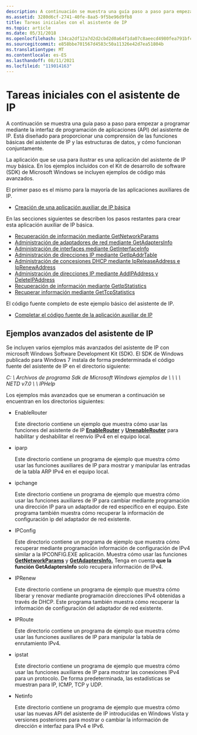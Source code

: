 ```yaml
---
description: A continuación se muestra una guía paso a paso para empezar a programar mediante la interfaz de programación de aplicaciones (API) del asistente de IP. Está diseñado para proporcionar una comprensión de las funciones básicas del asistente de IP y las estructuras de datos, y cómo funcionan conjuntamente.
ms.assetid: 3280d6cf-2741-40fe-8aa5-9f5be96d9fb8
title: Tareas iniciales con el asistente de IP
ms.topic: article
ms.date: 05/31/2018
ms.openlocfilehash: 134ca2df12a7d2d2cbd2d0a64f1da07c8aeecd4980fea791bfc19ca018cd87be
ms.sourcegitcommit: e858bbe701567d4583c50a11326e42d7ea51804b
ms.translationtype: MT
ms.contentlocale: es-ES
ms.lasthandoff: 08/11/2021
ms.locfileid: "119014163"
---
```

# <a name="getting-started-with-ip-helper"></a>Tareas iniciales con el asistente de IP

A continuación se muestra una guía paso a paso para empezar a programar mediante la interfaz de programación de aplicaciones (API) del asistente de IP. Está diseñado para proporcionar una comprensión de las funciones básicas del asistente de IP y las estructuras de datos, y cómo funcionan conjuntamente.

La aplicación que se usa para ilustrar es una aplicación del asistente de IP muy básica. En los ejemplos incluidos con el Kit de desarrollo de software (SDK) de Microsoft Windows se incluyen ejemplos de código más avanzados.

El primer paso es el mismo para la mayoría de las aplicaciones auxiliares de IP.

-   [Creación de una aplicación auxiliar de IP básica](creating-a-basic-ip-helper-application.md)

En las secciones siguientes se describen los pasos restantes para crear esta aplicación auxiliar de IP básica.

-   [Recuperación de información mediante GetNetworkParams](retrieving-information-using-getnetworkparams.md)
-   [Administración de adaptadores de red mediante GetAdaptersInfo](managing-network-adapters-using-getadaptersinfo.md)
-   [Administración de interfaces mediante GetInterfaceInfo](managing-interfaces-using-getinterfaceinfo.md)
-   [Administración de direcciones IP mediante GetIpAddrTable](managing-ip-addresses-using-getipaddrtable.md)
-   [Administración de concesiones DHCP mediante IpReleaseAddress e IpRenewAddress](managing-dhcp-leases-using-ipreleaseaddress-and-iprenewaddress.md)
-   [Administración de direcciones IP mediante AddIPAddress y DeleteIPAddress](managing-ip-addresses-using-addipaddress-and-deleteipaddress.md)
-   [Recuperación de información mediante GetIpStatistics](retrieving-information-using-getipstatistics.md)
-   [Recuperar información mediante GetTcpStatistics](retrieving-information-using-gettcpstatistics.md)

El código fuente completo de este ejemplo básico del asistente de IP.

-   [Completar el código fuente de la aplicación auxiliar de IP](complete-ip-helper-application-source-code.md)

## <a name="advanced-ip-helper-samples"></a>Ejemplos avanzados del asistente de IP

Se incluyen varios ejemplos más avanzados del asistente de IP con microsoft Windows Software Development Kit (SDK). El SDK de Windows publicado para Windows 7 instala de forma predeterminada el código fuente del asistente de IP en el directorio siguiente:

*C: \\ Archivos de programa Sdk de Microsoft Windows ejemplos de \\ \\ \\ \\ NETD v7.0 \\ \\ IPHelp*

Los ejemplos más avanzados que se enumeran a continuación se encuentran en los directorios siguientes:

-   EnableRouter

    Este directorio contiene un ejemplo que muestra cómo usar las funciones del asistente de IP [**EnableRouter**](/windows/desktop/api/Iphlpapi/nf-iphlpapi-enablerouter) y [**UnenableRouter**](/windows/desktop/api/Iphlpapi/nf-iphlpapi-unenablerouter) para habilitar y deshabilitar el reenvío IPv4 en el equipo local.

-   iparp

    Este directorio contiene un programa de ejemplo que muestra cómo usar las funciones auxiliares de IP para mostrar y manipular las entradas de la tabla ARP IPv4 en el equipo local.

-   ipchange

    Este directorio contiene un programa de ejemplo que muestra cómo usar las funciones auxiliares de IP para cambiar mediante programación una dirección IP para un adaptador de red específico en el equipo. Este programa también muestra cómo recuperar la información de configuración ip del adaptador de red existente.

-   IPConfig

    Este directorio contiene un programa de ejemplo que muestra cómo recuperar mediante programación información de configuración de IPv4 similar a la IPCONFIG.EXE aplicación. Muestra cómo usar las funciones [**GetNetworkParams**](/windows/desktop/api/Iphlpapi/nf-iphlpapi-getnetworkparams) y [**GetAdaptersInfo.**](/windows/desktop/api/Iphlpapi/nf-iphlpapi-getadaptersinfo) Tenga en cuenta **que la función GetAdaptersInfo** solo recupera información de IPv4.

-   IPRenew

    Este directorio contiene un programa de ejemplo que muestra cómo liberar y renovar mediante programación direcciones IPv4 obtenidas a través de DHCP. Este programa también muestra cómo recuperar la información de configuración del adaptador de red existente.

-   IPRoute

    Este directorio contiene un programa de ejemplo que muestra cómo usar las funciones auxiliares de IP para manipular la tabla de enrutamiento IPv4.

-   ipstat

    Este directorio contiene un programa de ejemplo que muestra cómo usar las funciones auxiliares de IP para mostrar las conexiones IPv4 para un protocolo. De forma predeterminada, las estadísticas se muestran para IP, ICMP, TCP y UDP.

-   Netinfo

    Este directorio contiene un programa de ejemplo que muestra cómo usar las nuevas API del asistente de IP introducidas en Windows Vista y versiones posteriores para mostrar o cambiar la información de dirección e interfaz para IPv4 e IPv6.

 

 



